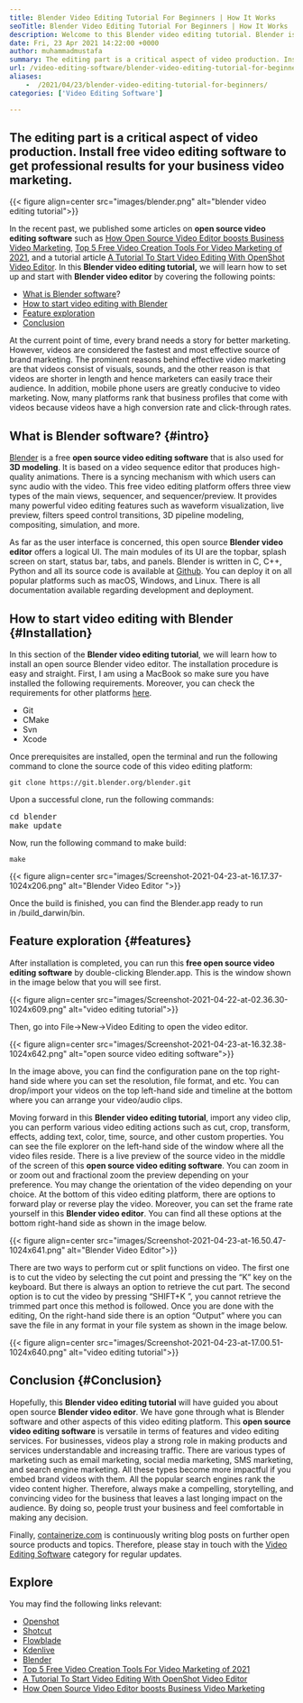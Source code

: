 ```yaml
---
title: Blender Video Editing Tutorial For Beginners | How It Works
seoTitle: Blender Video Editing Tutorial For Beginners | How It Works
description: Welcome to this Blender video editing tutorial. Blender is open-source, offers effects, animations, filters, live previews, and support for adding images.
date: Fri, 23 Apr 2021 14:22:00 +0000
author: muhammadmustafa
summary: The editing part is a critical aspect of video production. Install free video editing software to get professional results for your business video marketing.
url: /video-editing-software/blender-video-editing-tutorial-for-beginners/
aliases: 
    -  /2021/04/23/blender-video-editing-tutorial-for-beginners/
categories: ['Video Editing Software']

---
```

## The editing part is a critical aspect of video production. Install free video editing software to get professional results for your business video marketing.

{{< figure align=center src="images/blender.png" alt="blender video editing tutorial">}}  

In the recent past, we published some articles on **open source video editing software** such as [How Open Source Video Editor boosts Business Video Marketing][1], [Top 5 Free Video Creation Tools For Video Marketing of 2021][2], and a tutorial article [A Tutorial To Start Video Editing With OpenShot Video Editor][3]. In this **Blender video editing tutorial,** we will learn how to set up and start with **Blender video editor** by covering the following points:

  * [What is Blender software][4]?
  * [How to start video editing with Blender][5] 
  * [Feature exploration][6] 
  * [Conclusion][7] 

At the current point of time, every brand needs a story for better marketing. However, videos are considered the fastest and most effective source of brand marketing. The prominent reasons behind effective video marketing are that videos consist of visuals, sounds, and the other reason is that videos are shorter in length and hence marketers can easily trace their audience. In addition, mobile phone users are greatly conducive to video marketing. Now, many platforms rank that business profiles that come with videos because videos have a high conversion rate and click-through rates. 

## What is Blender software? {#intro}

[Blender][8] is a free **open source video editing software** that is also used for **3D modeling**. It is based on a video sequence editor that produces high-quality animations. There is a syncing mechanism with which users can sync audio with the video. This free video editing platform offers three view types of the main views, sequencer, and sequencer/preview. It provides many powerful video editing features such as waveform visualization, live preview, filters speed control transitions, 3D pipeline modeling, compositing, simulation, and more.

As far as the user interface is concerned, this open source **Blender video editor** offers a logical UI. The main modules of its UI are the topbar, splash screen on start, status bar, tabs, and panels. Blender is written in C, C++, Python and all its source code is available at [Github][9]. You can deploy it on all popular platforms such as macOS, Windows, and Linux. There is all documentation available regarding development and deployment.

## How to start video editing with Blender {#Installation}

In this section of the **Blender video editing tutorial**, we will learn how to install an open source Blender video editor. The installation procedure is easy and straight. First, I am using a MacBook so make sure you have installed the following requirements. Moreover, you can check the requirements for other platforms [here][10].

  * Git
  * CMake
  * Svn
  * Xcode

Once prerequisites are installed, open the terminal and run the following command to clone the source code of this video editing platform:


```
git clone https://git.blender.org/blender.git
```


Upon a successful clone, run the following commands:

<pre class="wp-block-preformatted">cd blender
make update</pre>

Now, run the following command to make build:


```
make
```


{{< figure align=center src="images/Screenshot-2021-04-23-at-16.17.37-1024x206.png" alt="Blender Video Editor ">}}  

Once the build is finished, you can find the Blender.app ready to run in /build_darwin/bin.

## Feature exploration {#features}

After installation is completed, you can run this **free open source video editing software** by double-clicking Blender.app. This is the window shown in the image below that you will see first.

{{< figure align=center src="images/Screenshot-2021-04-22-at-02.36.30-1024x609.png" alt="video editing tutorial">}}  

Then, go into File->New->Video Editing to open the video editor.

{{< figure align=center src="images/Screenshot-2021-04-23-at-16.32.38-1024x642.png" alt="open source video editing software">}}  

In the image above, you can find the configuration pane on the top right-hand side where you can set the resolution, file format, and etc. You can drop/import your videos on the top left-hand side and timeline at the bottom where you can arrange your video/audio clips. 

Moving forward in this **Blender video editing tutorial**, import any video clip, you can perform various video editing actions such as cut, crop, transform, effects, adding text, color, time, source, and other custom properties. You can see the file explorer on the left-hand side of the window where all the video files reside. There is a live preview of the source video in the middle of the screen of this **open source video editing software**. You can zoom in or zoom out and fractional zoom the preview depending on your preference. You may change the orientation of the video depending on your choice. At the bottom of this video editing platform, there are options to forward play or reverse play the video. Moreover, you can set the frame rate yourself in this **Blender video editor**. You can find all these options at the bottom right-hand side as shown in the image below. 

{{< figure align=center src="images/Screenshot-2021-04-23-at-16.50.47-1024x641.png" alt="Blender Video Editor">}}  

There are two ways to perform cut or split functions on video. The first one is to cut the video by selecting the cut point and pressing the “K” key on the keyboard. But there is always an option to retrieve the cut part. The second option is to cut the video by pressing “SHIFT+K ”, you cannot retrieve the trimmed part once this method is followed. Once you are done with the editing, On the right-hand side there is an option “Output” where you can save the file in any format in your file system as shown in the image below.

{{< figure align=center src="images/Screenshot-2021-04-23-at-17.00.51-1024x640.png" alt="video editing tutorial">}}  

## Conclusion {#Conclusion}

Hopefully, this **Blender video editing tutorial** will have guided you about open source **Blender video editor**. We have gone through what is Blender software and other aspects of this video editing platform. This **open source video editing software** is versatile in terms of features and video editing services. For businesses, videos play a strong role in making products and services understandable and increasing traffic. There are various types of marketing such as email marketing, social media marketing, SMS marketing, and search engine marketing. All these types become more impactful if you embed brand videos with them. All the popular search engines rank the video content higher. Therefore, always make a compelling, storytelling, and convincing video for the business that leaves a last longing impact on the audience. By doing so, people trust your business and feel comfortable in making any decision.

Finally, [containerize.com][11] is continuously writing blog posts on further open source products and topics. Therefore, please stay in touch with the [Video Editing Software][12] category for regular updates.

## Explore 

You may find the following links relevant:

  * [Openshot][13]
  * [Shotcut][14]
  * [Flowblade][15]
  * [Kdenlive][16]
  * [Blender][8]
  * [Top 5 Free Video Creation Tools For Video Marketing of 2021][2]
  * [A Tutorial To Start Video Editing With OpenShot Video Editor][3]
  * [How Open Source Video Editor boosts Business Video Marketing][1]

 [1]: https://blog.containerize.com/2020/12/18/how-video-editing-software-improves-business-video-marketing/
 [2]: https://blog.containerize.com/2021/01/08/top-5-open-source-video-editor-software-for-video-marketing/
 [3]: https://blog.containerize.com/2020/12/30/a-tutorial-to-start-video-editing-with-openshot-video-editor/
 [4]: #intro
 [5]: #Installation
 [6]: #features
 [7]: #Conclusion
 [8]: https://products.containerize.com/video-editing-software/blender
 [9]: https://github.com/blender/blender
 [10]: https://wiki.blender.org/wiki/Building_Blender
 [11]: https://www.containerize.com/
 [12]: https://products.containerize.com/video-editing-software
 [13]: https://products.containerize.com/video-editing-software/openshot
 [14]: https://products.containerize.com/video-editing-software/shotcut
 [15]: https://products.containerize.com/video-editing-software/flowblade
 [16]: https://products.containerize.com/video-editing-software/kdenlive